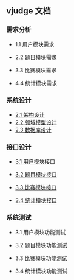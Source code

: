 ## vjudge 文档

### 需求分析

* 1.1 用户模块需求

* 2.2 题目模块需求

* 3.3 比赛模块需求

* 4.4 统计模块需求

### 系统设计

* [2.1 架构设计](2.1架构设计.md)
* [2.2 领域模型设计](2.2领域模型设计.md)
* [2.3 数据库设计](2.3数据库设计.md)

### 接口设计

* [3.1 用户模块接口](3.1用户模块接口.md)

* [3.2 题目模块接口](3.2题目模块接口.md)

* [3.3 比赛模块接口](3.3比赛模块接口.md)

* [3.4 统计模块接口](3.4统计模块接口.md)

### 系统测试

* 3.1 用户模块功能测试

* 3.2 题目模块功能测试

* 3.3 比赛模块功能测试

* 3.4 统计模块功能测试

